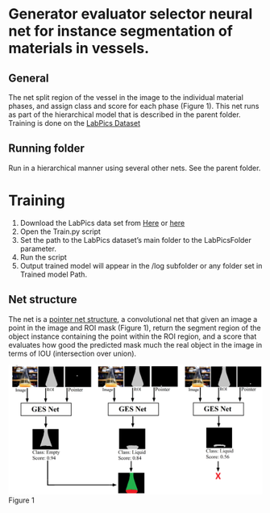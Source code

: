 ﻿# Generator evaluator selector neural net for instance segmentation of materials in vessels.


## General
The net split region of the vessel in the image to the individual material phases, and assign class and score for each phase (Figure 1). This net runs as part of the hierarchical model that is described in the parent folder. Training is done on the [LabPics Dataset](https://drive.google.com/file/d/1TZao7JDzxcJr_hMqYHLRcV2N0UHoH2c1/view?usp=sharing)


## Running folder
Run in a hierarchical manner using several other nets. See the parent folder.


# Training


1. Download the LabPics data set from [Here](https://drive.google.com/file/d/1TZao7JDzxcJr_hMqYHLRcV2N0UHoH2c1/view?usp=sharing) or [here](https://drive.google.com/file/d/1gfaM_6eZjtg7dkFShGl1gIfsXzj1KjIX/view?usp=sharing)
2. Open the Train.py script
3. Set the path to the LabPics dataset’s main folder to the LabPicsFolder parameter.
4. Run the script 
5. Output trained model will appear in the /log subfolder or any folder set in Trained model Path.




## Net structure
The net is a [pointer net structure](https://arxiv.org/ftp/arxiv/papers/1902/1902.07810.pdf), a convolutional net that given an image a point in the image and ROI mask (Figure 1), return the segment region of the object instance containing the point within the ROI region, and a score that evaluates how good the predicted mask much the real object in the image in terms of IOU (intersection over union).


![](/InstanceMaterial/Figure1.png)
Figure 1
